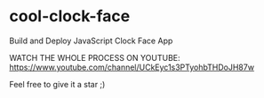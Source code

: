# cool-clock-face
Build and Deploy JavaScript Clock Face App 

WATCH THE WHOLE PROCESS ON YOUTUBE:
https://www.youtube.com/channel/UCkEyc1s3PTyohbTHDoJH87w

Feel free to give it a star ;) 
